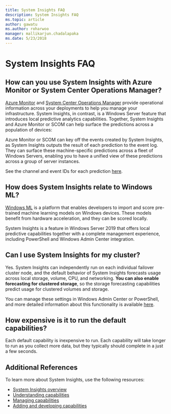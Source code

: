 ```yaml
---
title: System Insights FAQ
description: System Insights FAQ
ms.topic: article
author: gawatu
ms.author: roharwoo
manager: mallikarjun.chadalapaka
ms.date: 5/23/2018
---
```

# System Insights FAQ

>

## How can you use System Insights with Azure Monitor or System Center Operations Manager?

[Azure Monitor](https://azure.microsoft.com/services/monitor/) and [System Center Operations Manager](/system-center/scom/welcome?view=sc-om-1807&preserve-view=true) provide operational information across your deployments to help you manage your infrastructure. System Insights, in contrast, is a Windows Server feature that introduces local predictive analytics capabilities. Together, System Insights and Azure Monitor or SCOM can help surface the predictions across a population of devices:

 Azure Monitor or SCOM can key off the events created by System Insights, as System Insights outputs the result of each prediction to the event log. They can surface these machine-specific predictions across a fleet of Windows Servers, enabling you to have a unified view of these predictions across a group of server instances.

 See the channel and event IDs for each prediction [here](./managing-capabilities.md#retrieving-capability-results).

## How does System Insights relate to Windows ML?

[Windows ML](/windows/uwp/machine-learning/) is a platform that enables developers to import and score pre-trained machine learning models on Windows devices. These models benefit from hardware acceleration, and they can be scored locally.

System Insights is a feature in Windows Server 2019 that offers local predictive capabilities together with a complete management experience, including PowerShell and Windows Admin Center integration.

## Can I use System Insights for my cluster?

Yes. System Insights can independently run on each individual failover cluster node, and the default behavior of System Insights forecasts usage across local storage, volume, CPU, and networking. **You can also enable forecasting for clustered storage**, so the storage forecasting capabilities predict usage for clustered volumes and storage.

You can manage these settings in Windows Admin Center or PowerShell, and more detailed information about this functionality is available [here](https://blogs.technet.microsoft.com/filecab/2018/10/03/using-system-insights-to-forecast-clustered-storage-usage/).


## How expensive is it to run the default capabilities?

Each default capability is inexpensive to run. Each capability will take longer to run as you collect more data, but they typically should complete in a just a few seconds.

## Additional References
To learn more about System Insights, use the following resources:

- [System Insights overview](overview.md)
- [Understanding capabilities](understanding-capabilities.md)
- [Managing capabilities](managing-capabilities.md)
- [Adding and developing capabilities](adding-and-developing-capabilities.md)
